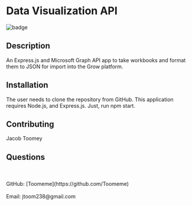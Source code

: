 # Data Visualization API
  ![badge](https://img.shields.io/badge/license-WTFPL-brightgreen)<br />
## Description
An Express.js and Microsoft Graph API app to take workbooks and format them to JSON for import into the Grow platform.

## Installation
The user needs to clone the repository from GitHub. This application requires Node.js, and Express.js. Just, run npm start.

## Contributing
Jacob Toomey
## Questions
 <br />
<br />
GitHub: [Toomeme](https://github.com/Toomeme)<br />
<br />
Email: jtoom238@gmail.com<br /><br />
